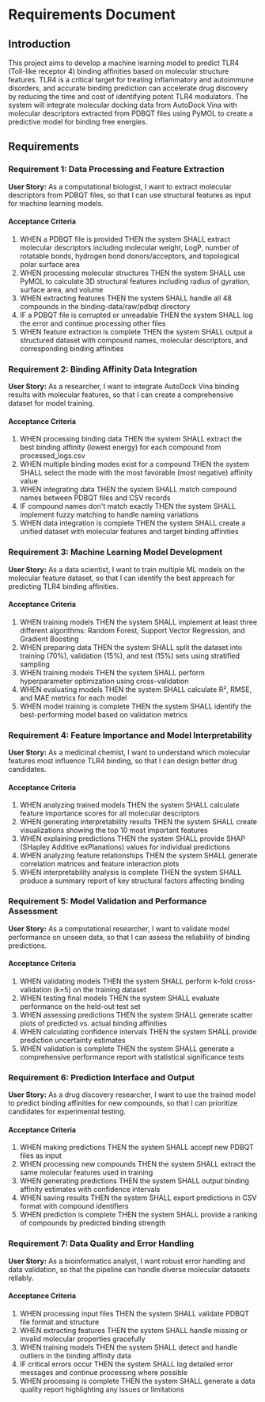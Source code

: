 # Requirements Document

## Introduction

This project aims to develop a machine learning model to predict TLR4 (Toll-like receptor 4) binding affinities based on molecular structure features. TLR4 is a critical target for treating inflammatory and autoimmune disorders, and accurate binding prediction can accelerate drug discovery by reducing the time and cost of identifying potent TLR4 modulators. The system will integrate molecular docking data from AutoDock Vina with molecular descriptors extracted from PDBQT files using PyMOL to create a predictive model for binding free energies.

## Requirements

### Requirement 1: Data Processing and Feature Extraction

**User Story:** As a computational biologist, I want to extract molecular descriptors from PDBQT files, so that I can use structural features as input for machine learning models.

#### Acceptance Criteria

1. WHEN a PDBQT file is provided THEN the system SHALL extract molecular descriptors including molecular weight, LogP, number of rotatable bonds, hydrogen bond donors/acceptors, and topological polar surface area
2. WHEN processing molecular structures THEN the system SHALL use PyMOL to calculate 3D structural features including radius of gyration, surface area, and volume
3. WHEN extracting features THEN the system SHALL handle all 48 compounds in the binding-data/raw/pdbqt directory
4. IF a PDBQT file is corrupted or unreadable THEN the system SHALL log the error and continue processing other files
5. WHEN feature extraction is complete THEN the system SHALL output a structured dataset with compound names, molecular descriptors, and corresponding binding affinities

### Requirement 2: Binding Affinity Data Integration

**User Story:** As a researcher, I want to integrate AutoDock Vina binding results with molecular features, so that I can create a comprehensive dataset for model training.

#### Acceptance Criteria

1. WHEN processing binding data THEN the system SHALL extract the best binding affinity (lowest energy) for each compound from processed_logs.csv
2. WHEN multiple binding modes exist for a compound THEN the system SHALL select the mode with the most favorable (most negative) affinity value
3. WHEN integrating data THEN the system SHALL match compound names between PDBQT files and CSV records
4. IF compound names don't match exactly THEN the system SHALL implement fuzzy matching to handle naming variations
5. WHEN data integration is complete THEN the system SHALL create a unified dataset with molecular features and target binding affinities

### Requirement 3: Machine Learning Model Development

**User Story:** As a data scientist, I want to train multiple ML models on the molecular feature dataset, so that I can identify the best approach for predicting TLR4 binding affinities.

#### Acceptance Criteria

1. WHEN training models THEN the system SHALL implement at least three different algorithms: Random Forest, Support Vector Regression, and Gradient Boosting
2. WHEN preparing data THEN the system SHALL split the dataset into training (70%), validation (15%), and test (15%) sets using stratified sampling
3. WHEN training models THEN the system SHALL perform hyperparameter optimization using cross-validation
4. WHEN evaluating models THEN the system SHALL calculate R², RMSE, and MAE metrics for each model
5. WHEN model training is complete THEN the system SHALL identify the best-performing model based on validation metrics

### Requirement 4: Feature Importance and Model Interpretability

**User Story:** As a medicinal chemist, I want to understand which molecular features most influence TLR4 binding, so that I can design better drug candidates.

#### Acceptance Criteria

1. WHEN analyzing trained models THEN the system SHALL calculate feature importance scores for all molecular descriptors
2. WHEN generating interpretability results THEN the system SHALL create visualizations showing the top 10 most important features
3. WHEN explaining predictions THEN the system SHALL provide SHAP (SHapley Additive exPlanations) values for individual predictions
4. WHEN analyzing feature relationships THEN the system SHALL generate correlation matrices and feature interaction plots
5. WHEN interpretability analysis is complete THEN the system SHALL produce a summary report of key structural factors affecting binding

### Requirement 5: Model Validation and Performance Assessment

**User Story:** As a computational researcher, I want to validate model performance on unseen data, so that I can assess the reliability of binding predictions.

#### Acceptance Criteria

1. WHEN validating models THEN the system SHALL perform k-fold cross-validation (k=5) on the training dataset
2. WHEN testing final models THEN the system SHALL evaluate performance on the held-out test set
3. WHEN assessing predictions THEN the system SHALL generate scatter plots of predicted vs. actual binding affinities
4. WHEN calculating confidence intervals THEN the system SHALL provide prediction uncertainty estimates
5. WHEN validation is complete THEN the system SHALL generate a comprehensive performance report with statistical significance tests

### Requirement 6: Prediction Interface and Output

**User Story:** As a drug discovery researcher, I want to use the trained model to predict binding affinities for new compounds, so that I can prioritize candidates for experimental testing.

#### Acceptance Criteria

1. WHEN making predictions THEN the system SHALL accept new PDBQT files as input
2. WHEN processing new compounds THEN the system SHALL extract the same molecular features used in training
3. WHEN generating predictions THEN the system SHALL output binding affinity estimates with confidence intervals
4. WHEN saving results THEN the system SHALL export predictions in CSV format with compound identifiers
5. WHEN prediction is complete THEN the system SHALL provide a ranking of compounds by predicted binding strength

### Requirement 7: Data Quality and Error Handling

**User Story:** As a bioinformatics analyst, I want robust error handling and data validation, so that the pipeline can handle diverse molecular datasets reliably.

#### Acceptance Criteria

1. WHEN processing input files THEN the system SHALL validate PDBQT file format and structure
2. WHEN extracting features THEN the system SHALL handle missing or invalid molecular properties gracefully
3. WHEN training models THEN the system SHALL detect and handle outliers in the binding affinity data
4. IF critical errors occur THEN the system SHALL log detailed error messages and continue processing where possible
5. WHEN processing is complete THEN the system SHALL generate a data quality report highlighting any issues or limitations